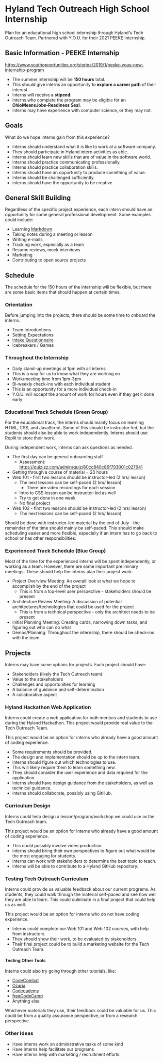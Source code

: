 # Hyland Tech Outreach High School Internship
Plan for an educational high school internship through Hyland's Tech Outreach Team. Partnered with Y.O.U. for their 2021 PEEKE Internship.

## Basic Information - PEEKE Internship
https://www.youthopportunities.org/stories/2019/1/peeke-yous-new-internship-program

- The summer internship will be **150 hours** total.
- This should give interns an opportunity to **explore a career path** of their interest.
- Interns will receive a **stipend**.
- Interns who complete the program may be eligible for an **OhioMeansJobs-Readiness Seal**.
- Interns may have experience with computer science, or they may not.

## Goals
What do we hope interns gain from this experience?

- Interns should understand what it is like to work at a software company.
 - They should participate in Hyland intern activities as able.
- Interns should learn new skills that are of value in the software world.
- Interns should practice communicating professionally.
- Interns should practice collaboration skills.
- Interns should have an opportunity to produce something of value.
- Interns should be challenged sufficiently.
- Interns should have the opportunity to be creative.

## General Skill Building
Regardless of the specific project experience, each intern should have an opportunity for some general professional development. Some examples could include:

- Learning [Markdown](https://www.markdowntutorial.com/)
- Taking notes during a meeting or lesson
- Writing e-mails
- Tracking work, especially as a team
- Resume reviews, mock interviews
- Marketing
- Contributing to open source projects

## Schedule
The schedule for the 150 hours of the internship will be flexible, but there are some basic items that should happen at certain times.

### Orientation
Before jumping into the projects, there should be some time to onboard the interns.

- Team Introductions
- Setting Expectations
- [Intake Questionnaire](https://docs.google.com/forms/d/e/1FAIpQLSc55bKh9aMjfW-RtpxshSIFU25Agx_8EyLmgzqBb7p9LYdhsg/viewform)
- Icebreakers / Games

### Throughout the Internship
- Daily stand-up meetings at 1pm with all interns
 - This is a way for us to know what they are working on
- Work/meeting time from 1pm-3pm 
- Bi-weekly check-ins with each individual student
 - This is an opportunity for a more individual check-in
- Y.O.U. will accept the amount of work for hours even if they get it done early

### Educational Track Schedule (Green Group)
For the educational track, the interns should mainly focus on learning HTML, CSS, and JavaScript. Some of this should be instructor-led, but the students should also be able to work independently. Interns should use Replit to store their work.

During independent work, interns can ask questions as needed. 

- The first day can be general onboarding stuff
  - Assessment: https://quizizz.com/admin/quiz/60cc840c86f793001c027641
- Getting through a course of material = 20 hours
- Web 101 - first two lessons should be instructor-led (2 hrs/ lesson)
  - The next lessons can be self-paced (2 hrs/ lesson)
    - There are video recordings for each session
  - Intro to CSS lesson can be instructor-led as well
  - Try to get done in one week
  - No final project
- Web 102 - first two lessons should be instructor-led (2 hrs/ lesson)
  - The next lessons can be self-paced (2 hrs/ lesson)

Should be done with instructor-led material by the end of July - the remainder of the time should mainly be self-paced. This should make scheduling easier and more flexible, especially if an intern has to go back to school or has other responsibilities.

### Experienced Track Schedule (Blue Group)
Most of the time for the experienced interns will be spent independently, or working as a team. However, there are some important preliminary meetings. These should help the interns plan their project work.

- Project Overview Meeting: An overall look at what we hope to accomplish by the end of the project
  - This is from a top-level user perspective - stakeholders should be present
- Architecture Review Meeting: A discussion of potential architectures/technologies that could be used for the project
  - This is from a technical perspective - only the architect needs to be present
- Initial Planning Meeting: Creating cards, narrowing down tasks, and figuring out who can do what
- Demos/Planning: Throughout the internship, there should be check-ins with the team

## Projects
Interns may have some options for projects. Each project should have:

- Stakeholders (likely the Tech Outreach team)
- Value to the stakeholders
- Challenges and opportunities for learning
- A balance of guidance and self-determination
- A collaborative aspect

### Hyland Hackathon Web Application
Interns could create a web application for both mentors and students to use during the Hyland Hackathon. This project would provide real value to the Tech Outreach Team.

This project would be an option for interns who already have a good amount of coding experience.

- Some requirements should be provided.
- The design and implementation should be up to the intern team.
- Interns should figure out which technologies to use.
 - This will likely require them to learn something new.
- They should consider the user experience and data required for the application.
- Interns should have design guidance from the stakeholders, as well as technical guidance.
- Interns should collaborate, possibly using GitHub.

### Curriculum Design
Interns could help design a lesson/program/workshop we could use as the Tech Outreach team.

This project would be an option for interns who already have a good amount of coding experience.

- This could possibly involve video production.
- Interns should bring their own perspectives to figure out what would be the most engaging for students.
- Interns can work with stakeholders to determine the best topic to teach.
- Interns will be able to contribute to a Hyland GitHub repository.

### Testing Tech Outreach Curriculum
Interns could provide us valuable feedback about our current programs. As students, they could walk through the material self-paced and see how well they are able to learn. This could culminate in a final project that could help us as well.

This project would be an option for interns who do not have coding experience.

- Interns could complete our Web 101 and Web 102 courses, with help from instructors.
 - They should show their work, to be evaluated by stakeholders.
- Their final project could be to build a marketing website for the Tech Outreach Team.

#### Testing Other Tools
Interns could also try going through other tutorials, like:
- [CodeCombat](https://codecombat.com/)
- [Ozaria](https://www.ozaria.com/)
- [Codecademy](https://www.codecademy.com/)
- [freeCodeCamp](https://www.freecodecamp.org/)
- Anything else

Whichever materials they use, their feedback could be valuable for us. This could be from a quality assurance perspective, or from a research perspective.

### Other Ideas
- Have interns work on administrative tasks of some kind
- Have interns help facilitate our programs
- Have interns help with marketing / recruitment efforts
